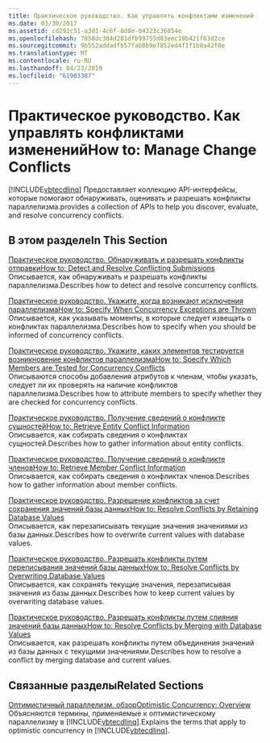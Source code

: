 ```yaml
---
title: Практическое руководство. Как управлять конфликтами изменений
ms.date: 03/30/2017
ms.assetid: cd292c51-a3d1-4c6f-8d8e-04323c36054e
ms.openlocfilehash: 7858dc304d281dfb99755d83eec19b421f63d2ce
ms.sourcegitcommit: 9b552addadfb57fab0b9e7852ed4f1f1b8a42f8e
ms.translationtype: MT
ms.contentlocale: ru-RU
ms.lasthandoff: 04/23/2019
ms.locfileid: "61903387"
---
```

# <a name="how-to-manage-change-conflicts"></a><span data-ttu-id="d644d-102">Практическое руководство. Как управлять конфликтами изменений</span><span class="sxs-lookup"><span data-stu-id="d644d-102">How to: Manage Change Conflicts</span></span>
[!INCLUDE[vbtecdlinq](../../../../../../includes/vbtecdlinq-md.md)] <span data-ttu-id="d644d-103">Предоставляет коллекцию API-интерфейсы, которые помогают обнаруживать, оценивать и разрешать конфликты параллелизма.</span><span class="sxs-lookup"><span data-stu-id="d644d-103">provides a collection of APIs to help you discover, evaluate, and resolve concurrency conflicts.</span></span>  
  
## <a name="in-this-section"></a><span data-ttu-id="d644d-104">В этом разделе</span><span class="sxs-lookup"><span data-stu-id="d644d-104">In This Section</span></span>  
 [<span data-ttu-id="d644d-105">Практическое руководство. Обнаруживать и разрешать конфликты отправки</span><span class="sxs-lookup"><span data-stu-id="d644d-105">How to: Detect and Resolve Conflicting Submissions</span></span>](../../../../../../docs/framework/data/adonet/sql/linq/how-to-detect-and-resolve-conflicting-submissions.md)  
 <span data-ttu-id="d644d-106">Описывается, как обнаруживать и разрешать конфликты параллелизма.</span><span class="sxs-lookup"><span data-stu-id="d644d-106">Describes how to detect and resolve concurrency conflicts.</span></span>  
  
 [<span data-ttu-id="d644d-107">Практическое руководство. Укажите, когда возникают исключения параллелизма</span><span class="sxs-lookup"><span data-stu-id="d644d-107">How to: Specify When Concurrency Exceptions are Thrown</span></span>](../../../../../../docs/framework/data/adonet/sql/linq/how-to-specify-when-concurrency-exceptions-are-thrown.md)  
 <span data-ttu-id="d644d-108">Описывается, как указывать моменты, в которые следует извещать о конфликтах параллелизма.</span><span class="sxs-lookup"><span data-stu-id="d644d-108">Describes how to specify when you should be informed of concurrency conflicts.</span></span>  
  
 [<span data-ttu-id="d644d-109">Практическое руководство. Укажите, каких элементов тестируется возникновение конфликтов параллелизма</span><span class="sxs-lookup"><span data-stu-id="d644d-109">How to: Specify Which Members are Tested for Concurrency Conflicts</span></span>](../../../../../../docs/framework/data/adonet/sql/linq/how-to-specify-which-members-are-tested-for-concurrency-conflicts.md)  
 <span data-ttu-id="d644d-110">Описываются способы добавления атрибутов к членам, чтобы указать, следует ли их проверять на наличие конфликтов параллелизма.</span><span class="sxs-lookup"><span data-stu-id="d644d-110">Describes how to attribute members to specify whether they are checked for concurrency conflicts.</span></span>  
  
 [<span data-ttu-id="d644d-111">Практическое руководство. Получение сведений о конфликте сущностей</span><span class="sxs-lookup"><span data-stu-id="d644d-111">How to: Retrieve Entity Conflict Information</span></span>](../../../../../../docs/framework/data/adonet/sql/linq/how-to-retrieve-entity-conflict-information.md)  
 <span data-ttu-id="d644d-112">Описывается, как собирать сведения о конфликтах сущностей.</span><span class="sxs-lookup"><span data-stu-id="d644d-112">Describes how to gather information about entity conflicts.</span></span>  
  
 [<span data-ttu-id="d644d-113">Практическое руководство. Получение сведений о конфликте членов</span><span class="sxs-lookup"><span data-stu-id="d644d-113">How to: Retrieve Member Conflict Information</span></span>](../../../../../../docs/framework/data/adonet/sql/linq/how-to-retrieve-member-conflict-information.md)  
 <span data-ttu-id="d644d-114">Описывается, как собирать сведения о конфликтах членов.</span><span class="sxs-lookup"><span data-stu-id="d644d-114">Describes how to gather information about member conflicts.</span></span>  
  
 [<span data-ttu-id="d644d-115">Практическое руководство. Разрешение конфликтов за счет сохранения значений базы данных</span><span class="sxs-lookup"><span data-stu-id="d644d-115">How to: Resolve Conflicts by Retaining Database Values</span></span>](../../../../../../docs/framework/data/adonet/sql/linq/how-to-resolve-conflicts-by-retaining-database-values.md)  
 <span data-ttu-id="d644d-116">Описывается, как перезаписывать текущие значения значениями из базы данных.</span><span class="sxs-lookup"><span data-stu-id="d644d-116">Describes how to overwrite current values with database values.</span></span>  
  
 [<span data-ttu-id="d644d-117">Практическое руководство. Разрешать конфликты путем переписывания значений базы данных</span><span class="sxs-lookup"><span data-stu-id="d644d-117">How to: Resolve Conflicts by Overwriting Database Values</span></span>](../../../../../../docs/framework/data/adonet/sql/linq/how-to-resolve-conflicts-by-overwriting-database-values.md)  
 <span data-ttu-id="d644d-118">Описывается, как сохранять текущие значения, перезаписывая значения из базы данных.</span><span class="sxs-lookup"><span data-stu-id="d644d-118">Describes how to keep current values by overwriting database values.</span></span>  
  
 [<span data-ttu-id="d644d-119">Практическое руководство. Разрешать конфликты путем слияния значений базы данных</span><span class="sxs-lookup"><span data-stu-id="d644d-119">How to: Resolve Conflicts by Merging with Database Values</span></span>](../../../../../../docs/framework/data/adonet/sql/linq/how-to-resolve-conflicts-by-merging-with-database-values.md)  
 <span data-ttu-id="d644d-120">Описывается, как разрешать конфликты путем объединения значений из базы данных с текущими значениями.</span><span class="sxs-lookup"><span data-stu-id="d644d-120">Describes how to resolve a conflict by merging database and current values.</span></span>  
  
## <a name="related-sections"></a><span data-ttu-id="d644d-121">Связанные разделы</span><span class="sxs-lookup"><span data-stu-id="d644d-121">Related Sections</span></span>  
 [<span data-ttu-id="d644d-122">Оптимистичный параллелизм. обзор</span><span class="sxs-lookup"><span data-stu-id="d644d-122">Optimistic Concurrency: Overview</span></span>](../../../../../../docs/framework/data/adonet/sql/linq/optimistic-concurrency-overview.md)  
 <span data-ttu-id="d644d-123">Объясняются термины, применяемые к оптимистическому параллелизму в [!INCLUDE[vbtecdlinq](../../../../../../includes/vbtecdlinq-md.md)].</span><span class="sxs-lookup"><span data-stu-id="d644d-123">Explains the terms that apply to optimistic concurrency in [!INCLUDE[vbtecdlinq](../../../../../../includes/vbtecdlinq-md.md)].</span></span>
